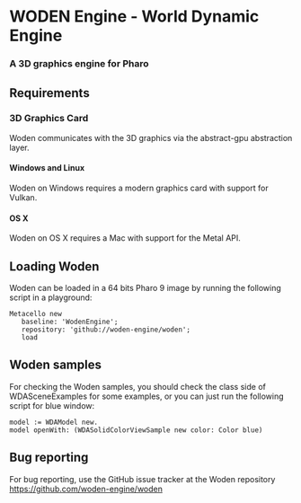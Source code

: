 # WODEN Engine - World Dynamic Engine
### A 3D graphics engine for Pharo

## Requirements

### 3D Graphics Card
Woden communicates with the 3D graphics via the abstract-gpu abstraction layer.

#### Windows and Linux

Woden on Windows requires a modern graphics card with support for Vulkan.

#### OS X

Woden on OS X requires a Mac with support for the Metal API.

## Loading Woden

Woden can be loaded in a 64 bits Pharo 9 image by running the following script in a playground:

```smalltalk
Metacello new
   baseline: 'WodenEngine';
   repository: 'github://woden-engine/woden';
   load
```

## Woden samples

For checking the Woden samples, you should check the class side of WDASceneExamples
for some examples, or you can just run the following script for blue window:

```smalltalk
model := WDAModel new.
model openWith: (WDASolidColorViewSample new color: Color blue)
```

## Bug reporting

For bug reporting, use the GitHub issue tracker at the Woden repository https://github.com/woden-engine/woden
